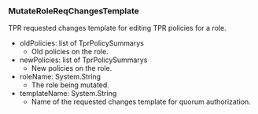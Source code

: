 ### MutateRoleReqChangesTemplate
TPR requested changes template for editing TPR policies for a role.

- oldPolicies: list of TprPolicySummarys
  - Old policies on the role.
- newPolicies: list of TprPolicySummarys
  - New policies on the role.
- roleName: System.String
  - The role being mutated.
- templateName: System.String
  - Name of the requested changes template for quorum authorization.
